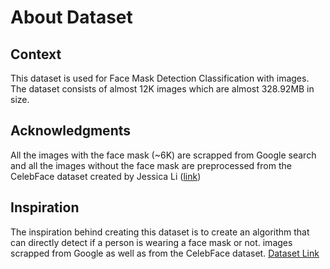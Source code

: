 # About Dataset

## Context

This dataset is used for Face Mask Detection Classification with images. The dataset consists of almost 12K images which are almost 328.92MB in size.

## Acknowledgments

All the images with the face mask (~6K) are scrapped from Google search and all the images without the face mask are preprocessed from the CelebFace dataset created by Jessica Li ([link](https://www.kaggle.com/jessicali9530))

## Inspiration

The inspiration behind creating this dataset is to create an algorithm that can directly detect if a person is wearing a face mask or not. images scrapped from Google as well as from the CelebFace dataset.
[Dataset Link](https://www.kaggle.com/datasets/ashishjangra27/face-mask-12k-images-dataset)
